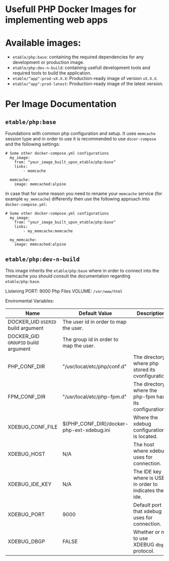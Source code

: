 # Usefull PHP Docker Images for implementing web apps

# Available images:

* `etable/php:base`: containing the required dependencies for any development or production image.
* `etable/php:dev-n-build`: containing usefull development tools and required tools to build the application.
* `etable/^app^:prod-vX.X.X`: Production-ready image of version `vX.X.X`.
* `etable/^app^:prod-latest`: Production-ready image of the latest version.

# Per Image Documentation

## `etable/php:base`
Foundations with common php configuration and setup. It uses `memcache` session type and in order to use it is recommended to use `docer-compose` and the following settings:

```
# Some other docker-compose.yml configurations
  my_image:
    from: ^your_image_built_upon_etable/php:base^
    links:
        - memcache

  memcache:
    image: memcached:alpine

```

In case that for some reason you need to rename your `memcache` service (for example `my_memcache`) differently then use the following approach into `docker-compose.yml`:

```
# Some other docker-compose.yml configurations
  my_image:
    from: ^your_image_built_upon_etable/php:base^
    links:
        - my_memcache:memcache

  my_memcache:
    image: memcached:alpine
```


## `etable/php:dev-n-build`
This image inherits the `etable/php:base` where in order to connect into the memcache you should consult the documentation regarding `etable/php:base`.

Listening PORT: 9000
Php Files VOLUME: `/var/www/html`

Enviromental Variables:

Name | Default Value | Description
--- | --- | ---
DOCKER_UID `USERID` build argument | The user id in order to map the user.
DOCKER_GID `GROUPID` build argument | The group id in order to map the user.
PHP_CONF_DIR | "/usr/local/etc/php/conf.d"  | The directory where php stored its cvonfiguration.
FPM_CONF_DIR | "/usr/local/etc/php-fpm.d" | The directory where the php-fpm has its configuration.
XDEBUG_CONF_FILE | ${PHP_CONF_DIR}/docker-php-ext-xdebug.ini | Where the xdebug configuration is located.
XDEBUG_HOST | N/A | The host where xdebug uses for connection.
XDEBUG_IDE_KEY | N/A | The IDE key where is USED in order to indicates the ide.
XDEBUG_PORT | 9000 | Default port that xdebug uses for connection. 
XDEBUG_DBGP | FALSE | Whether or not to use XDEBUG `dbgp` protocol.